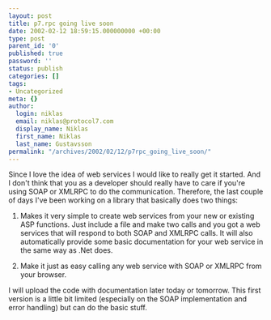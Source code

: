 ```yaml
---
layout: post
title: p7.rpc going live soon
date: 2002-02-12 18:59:15.000000000 +00:00
type: post
parent_id: '0'
published: true
password: ''
status: publish
categories: []
tags:
- Uncategorized
meta: {}
author:
  login: niklas
  email: niklas@protocol7.com
  display_name: Niklas
  first_name: Niklas
  last_name: Gustavsson
permalink: "/archives/2002/02/12/p7rpc_going_live_soon/"
---
```

Since I love the idea of web services I would like to really get it started. And I don't think that you as a developer should really have to care if you're using SOAP or XMLRPC to do the communication. Therefore, the last couple of days I've been working on a library that basically does two things:

1. Makes it very simple to create web services from your new or existing ASP functions. Just include a file and make two calls and you got a web services that will respond to both SOAP and XMLRPC calls. It will also automatically provide some basic documentation for your web service in the same way as .Net does.

2. Make it just as easy calling any web service with SOAP or XMLRPC from your browser.

I will upload the code with documentation later today or tomorrow. This first version is a little bit limited (especially on the SOAP implementation and error handling) but can do the basic stuff.


